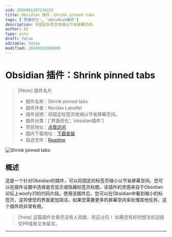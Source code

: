 ```yaml
---
uid: 2024081307134223
title: Obsidian 插件：Shrink pinned tabs
tags: ['界面优化', 'obsidian插件']
description: 将固定标签页收缩以节省屏幕空间。
author: AI
type: auto
draft: false
editable: false
modified: 20240101000000
---
```


# Obsidian 插件：Shrink pinned tabs

> [!Note] 插件名片
> - 插件名称：Shrink pinned tabs
> - 插件作者：Nicolas Lœuillet
> - 插件说明：将固定标签页收缩以节省屏幕空间。
> - 插件分类：['界面优化', 'obsidian插件']
> - 项目地址：[点我访问](https://github.com/nicosomb/obsidian-shrink-pinned-tabs)
> - 国内下载地址：[下载安装](https://pkmer.cn/products/plugin/pluginMarket/?shrink-pinned-tabs)
> - 自述文件：[Readme](https://ghproxy.net/https://raw.githubusercontent.com/nicosomb/obsidian-shrink-pinned-tabs/main/README.md)

![Shrink pinned tabs](https://cdn.pkmer.cn/covers/shrink-pinned-tabs.png!pkmer)

## 概述

这是一个针对Obsidian的插件，可以将固定的标签页缩小以节省屏幕空间。您可以在插件设置中选择是否显示或隐藏标签页标题。该插件的灵感来自于Obsidian论坛上woofy31的代码片段。使用该插件后，您可以在Obsidian中看到缩小的标签页，这将使您的界面更加简洁。如果您需要更多的屏幕空间来处理其他任务，这个插件将非常有用。


> [!help] 
> 这篇插件文章还没有人贡献，欢迎占坑！
> 如果您有好的想法欢迎提交PR或者文末留言。
> 

---



